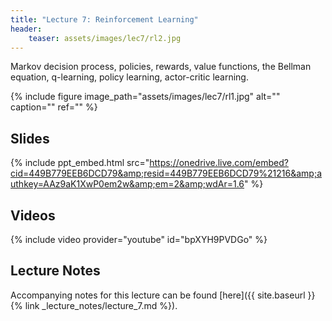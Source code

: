 ```yaml
---
title: "Lecture 7: Reinforcement Learning"
header:
    teaser: assets/images/lec7/rl2.jpg
---
```


Markov decision process, policies, rewards, value functions, the Bellman
equation, q-learning, policy learning, actor-critic learning.

{% include figure image_path="assets/images/lec7/rl1.jpg" alt="" caption="" ref="" %}

## Slides

{% include ppt_embed.html
src="https://onedrive.live.com/embed?cid=449B779EEB6DCD79&amp;resid=449B779EEB6DCD79%21216&amp;authkey=AAz9aK1XwP0em2w&amp;em=2&amp;wdAr=1.6" %}

## Videos

{% include video provider="youtube" id="bpXYH9PVDGo" %}

## Lecture Notes

Accompanying notes for this lecture can be found [here]({{ site.baseurl }}{% link _lecture_notes/lecture_7.md %}).

